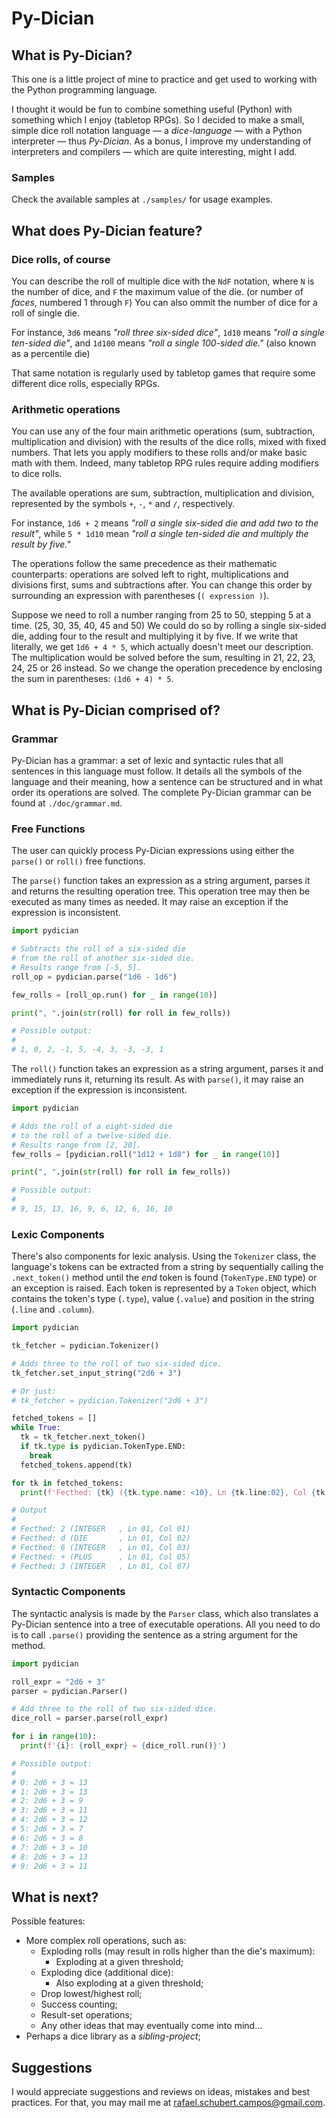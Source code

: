 # Py-Dician

## What is Py-Dician?

This one is a little project of mine to practice and get used to working with the Python programming language.

I thought it would be fun to combine something useful (Python) with something which I enjoy (tabletop RPGs). So I decided to make a small, simple dice roll notation language — a _dice-language_ — with a Python interpreter — thus _Py-Dician_. As a bonus, I improve my understanding of interpreters and compilers — which are quite interesting, might I add.

### Samples

Check the available samples at `./samples/` for usage examples.

## What does Py-Dician feature?

### Dice rolls, of course

You can describe the roll of multiple dice with the `NdF` notation, where `N` is the number of dice, and `F` the maximum value of the die. (or number of _faces_, numbered 1 through `F`) You can also ommit the number of dice for a roll of single die.

For instance, `3d6` means _"roll three six-sided dice"_, `1d10` means _"roll a single ten-sided die"_, and `1d100` means _"roll a single 100-sided die."_ (also known as a percentile die)

That same notation is regularly used by tabletop games that require some different dice rolls, especially RPGs.

### Arithmetic operations

You can use any of the four main arithmetic operations (sum, subtraction, multiplication and division) with the results of the dice rolls, mixed with fixed numbers. That lets you apply modifiers to these rolls and/or make basic math with them. Indeed, many tabletop RPG rules require adding modifiers to dice rolls.

The available operations are sum, subtraction, multiplication and division, represented by the symbols `+`, `-`, `*` and `/`, respectively.

For instance, `1d6 + 2` means _"roll a single six-sided die and add two to the result"_, while `5 * 1d10` mean _"roll a single ten-sided die and multiply the result by five."_

The operations follow the same precedence as their mathematic counterparts: operations are solved left to right, multiplications and divisions first, sums and subtractions after. You can change this order by surrounding an expression with parentheses (`( expression )`).

Suppose we need to roll a number ranging from 25 to 50, stepping 5 at a time. (25, 30, 35, 40, 45 and 50) We could do so by rolling a single six-sided die, adding four to the result and multiplying it by five. If we write that literally, we get `1d6 + 4 * 5`, which actually doesn't meet our description. The multiplication would be solved before the sum, resulting in 21, 22, 23, 24, 25 or 26 instead. So we change the operation precedence by enclosing the sum in parentheses: `(1d6 + 4) * 5`.

## What is Py-Dician comprised of?

### Grammar

Py-Dician has a grammar: a set of lexic and syntactic rules that all sentences in this language must follow. It details all the symbols of the language and their meaning, how a sentence can be structured and in what order its operations are solved. The complete Py-Dician grammar can be found at `./doc/grammar.md`.

### Free Functions

The user can quickly process Py-Dician expressions using either the `parse()` or `roll()` free functions.

The `parse()` function takes an expression as a string argument, parses it and returns the resulting operation tree. This operation tree may then be executed as many times as needed. It may raise an exception if the expression is inconsistent.

```Python
import pydician

# Subtracts the roll of a six-sided die
# from the roll of another six-sided die.
# Results range from [-5, 5].
roll_op = pydician.parse("1d6 - 1d6")

few_rolls = [roll_op.run() for _ in range(10)]

print(", ".join(str(roll) for roll in few_rolls))

# Possible output:
#
# 1, 0, 2, -1, 5, -4, 3, -3, -3, 1
```

The `roll()` function takes an expression as a string argument, parses it and immediately runs it, returning its result. As with `parse()`, it may raise an exception if the expression is inconsistent.

```Python
import pydician

# Adds the roll of a eight-sided die
# to the roll of a twelve-sided die.
# Results range from [2, 20].
few_rolls = [pydician.roll("1d12 + 1d8") for _ in range(10)]

print(", ".join(str(roll) for roll in few_rolls))

# Possible output:
#
# 9, 15, 13, 16, 9, 6, 12, 6, 16, 10
```

### Lexic Components

There's also components for lexic analysis. Using the `Tokenizer` class, the language's tokens can be extracted from a string by sequentially calling the `.next_token()` method until the _end_ token is found (`TokenType.END` type) or an exception is raised. Each token is represented by a `Token` object, which contains the token's type (`.type`), value (`.value`) and position in the string (`.line` and `.column`).

```Python
import pydician

tk_fetcher = pydician.Tokenizer()

# Adds three to the roll of two six-sided dice.
tk_fetcher.set_input_string("2d6 + 3")

# Or just:
# tk_fetcher = pydician.Tokenizer("2d6 + 3")

fetched_tokens = []
while True:
  tk = tk_fetcher.next_token()
  if tk.type is pydician.TokenType.END:
    break
  fetched_tokens.append(tk)

for tk in fetched_tokens:
  print(f'Fecthed: {tk} ({tk.type.name: <10}, Ln {tk.line:02}, Col {tk.column:02})')

# Output
#
# Fecthed: 2 (INTEGER   , Ln 01, Col 01)
# Fecthed: d (DIE       , Ln 01, Col 02)
# Fecthed: 6 (INTEGER   , Ln 01, Col 03)
# Fecthed: + (PLUS      , Ln 01, Col 05)
# Fecthed: 3 (INTEGER   , Ln 01, Col 07)
```

### Syntactic Components

The syntactic analysis is made by the `Parser` class, which also translates a Py-Dician sentence into a tree of executable operations. All you need to do is to call `.parse()` providing the sentence as a string argument for the method.

```Python
import pydician

roll_expr = "2d6 + 3"
parser = pydician.Parser()

# Add three to the roll of two six-sided dice.
dice_roll = parser.parse(roll_expr)

for i in range(10):
  print(f'{i}: {roll_expr} = {dice_roll.run()}')

# Possible output:
#
# 0: 2d6 + 3 = 13
# 1: 2d6 + 3 = 13
# 2: 2d6 + 3 = 9
# 3: 2d6 + 3 = 11
# 4: 2d6 + 3 = 12
# 5: 2d6 + 3 = 7
# 6: 2d6 + 3 = 8
# 7: 2d6 + 3 = 10
# 8: 2d6 + 3 = 13
# 9: 2d6 + 3 = 11
```

## What is next?

Possible features:

- More complex roll operations, such as:
  - Exploding rolls (may result in rolls higher than the die's maximum):
    - Exploding at a given threshold;
  - Exploding dice (additional dice):
    - Also exploding at a given threshold;
  - Drop lowest/highest roll;
  - Success counting;
  - Result-set operations;
  - Any other ideas that may eventually come into mind...
- Perhaps a dice library as a _sibling-project_;

## Suggestions

I would appreciate suggestions and reviews on ideas, mistakes and best practices. For that, you may mail me at rafael.schubert.campos@gmail.com.
